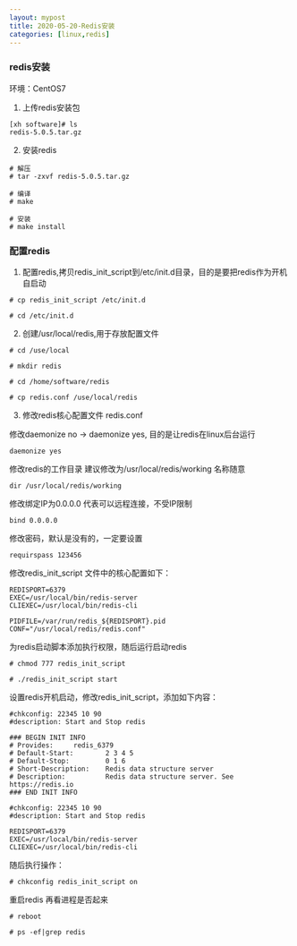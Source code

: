 ```yaml
---
layout: mypost
title: 2020-05-20-Redis安装
categories: [linux,redis]
---
```


### redis安装

环境：CentOS7

1. 上传redis安装包

```
[xh software]# ls
redis-5.0.5.tar.gz
```

2. 安装redis

```
# 解压
# tar -zxvf redis-5.0.5.tar.gz 

# 编译
# make

# 安装
# make install
```

### 配置redis

1. 配置redis,拷贝redis_init_script到/etc/init.d目录，目的是要把redis作为开机自启动

```
# cp redis_init_script /etc/init.d

# cd /etc/init.d
```

2. 创建/usr/local/redis,用于存放配置文件

```
# cd /use/local

# mkdir redis

# cd /home/software/redis

# cp redis.conf /use/local/redis
```

3. 修改redis核心配置文件 redis.conf

修改daemonize no -> daemonize yes, 目的是让redis在linux后台运行

```
daemonize yes
```

修改redis的工作目录 建议修改为/usr/local/redis/working 名称随意

```
dir /usr/local/redis/working
```

修改绑定IP为0.0.0.0 代表可以远程连接，不受IP限制

```
bind 0.0.0.0
```

修改密码，默认是没有的，一定要设置

```
requirspass 123456
```

修改redis_init_script 文件中的核心配置如下：

```
REDISPORT=6379
EXEC=/usr/local/bin/redis-server
CLIEXEC=/usr/local/bin/redis-cli

PIDFILE=/var/run/redis_${REDISPORT}.pid
CONF="/usr/local/redis/redis.conf"
```

为redis启动脚本添加执行权限，随后运行启动redis

```
# chmod 777 redis_init_script

# ./redis_init_script start
```

设置redis开机启动，修改redis_init_script，添加如下内容：

```
#chkconfig: 22345 10 90
#description: Start and Stop redis
```

```
### BEGIN INIT INFO
# Provides:     redis_6379
# Default-Start:        2 3 4 5
# Default-Stop:         0 1 6
# Short-Description:    Redis data structure server
# Description:          Redis data structure server. See https://redis.io
### END INIT INFO

#chkconfig: 22345 10 90
#description: Start and Stop redis

REDISPORT=6379
EXEC=/usr/local/bin/redis-server
CLIEXEC=/usr/local/bin/redis-cli
```

随后执行操作：

```
# chkconfig redis_init_script on
```

重启redis 再看进程是否起来

```
# reboot

# ps -ef|grep redis
```